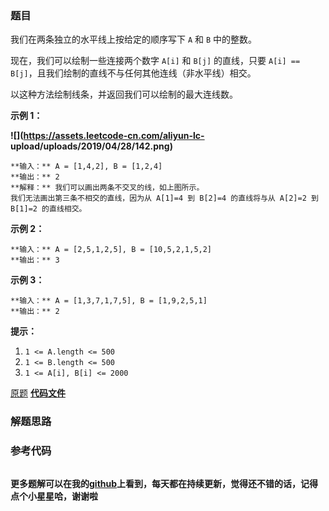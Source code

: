 ### 题目
我们在两条独立的水平线上按给定的顺序写下 `A` 和 `B` 中的整数。

现在，我们可以绘制一些连接两个数字 `A[i]` 和 `B[j]` 的直线，只要 `A[i] ==
B[j]`，且我们绘制的直线不与任何其他连线（非水平线）相交。

以这种方法绘制线条，并返回我们可以绘制的最大连线数。



**示例 1：**

**![](https://assets.leetcode-cn.com/aliyun-lc-
upload/uploads/2019/04/28/142.png)**

    
    
    **输入：** A = [1,4,2], B = [1,2,4]
    **输出：** 2
    **解释：** 我们可以画出两条不交叉的线，如上图所示。
    我们无法画出第三条不相交的直线，因为从 A[1]=4 到 B[2]=4 的直线将与从 A[2]=2 到 B[1]=2 的直线相交。

**示例 2：**

    
    
    **输入：** A = [2,5,1,2,5], B = [10,5,2,1,5,2]
    **输出：** 3
    

**示例 3：**

    
    
    **输入：** A = [1,3,7,1,7,5], B = [1,9,2,5,1]
    **输出：** 2



**提示：**

  1. `1 <= A.length <= 500`
  2. `1 <= B.length <= 500`
  3. `1 <= A[i], B[i] <= 2000`



[原题](https://leetcode-cn.com/problems/uncrossed-lines/)    **[代码文件]()**


### 解题思路




### 参考代码

```go


```




**更多题解可以在我的[github](https://github.com/LZH139/leetcode_Go)上看到，每天都在持续更新，觉得还不错的话，记得点个小星星哈，谢谢啦**
